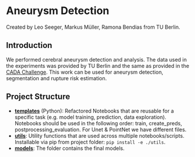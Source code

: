 <!-- #region -->
# Aneurysm Detection

Created by Leo Seeger, Markus Müller, Ramona Bendias from TU Berlin.

## Introduction

We performed cerebral aneurysm detection and analysis. The data used in the experiments was provided by TU Berlin and the same as provided in the [CADA Challenge](https://cada.grand-challenge.org/). This work can be used for aneurysm detection, segmentation and rupture risk estimation.


## Project Structure

- **[templates](./templates)** (Python): Refactored Notebooks that are reusable for a specific task (e.g. model training, prediction, data exploration). Notebooks should be used in the following order: train, create_preds, postprocessing_evaluation. For Unet & PointNet we have different files.
- **[utils](./utils)**: Utility functions that are used across multiple notebooks/scripts. Installable via pip from project folder: `pip install -e ./utils`.
- **[models](./utils)**: The folder contains the final models.


<!-- #endregion -->
